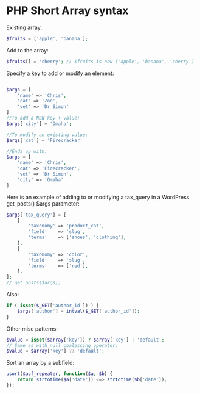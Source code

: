 # PHP Short Array syntax

Existing array:

```php
$fruits = ['apple', 'banana'];
```

Add to the array:

```php
$fruits[] = 'cherry'; // $fruits is now ['apple', 'banana', 'cherry']
```

Specify a key to add or modify an element:
```php

$args = [
    'name' => 'Chris',
    'cat' => 'Zoe',
    'vet' => 'Dr Simon'
]
//To add a NEW key + value:
$args['city'] = 'Omaha';

//To modify an existing value:
$args['cat'] = 'Firecracker'

//Ends up with:
$args = [
    'name' => 'Chris',
    'cat' => 'Firecracker',
    'vet' => 'Dr Simon',
    'city' => 'Omaha'
]

```

Here is an example of adding to or modifying a tax_query in a WordPress get_posts() $args parameter:

```php
$args['tax_query'] = [
    [
        'taxonomy' => 'product_cat',
        'field'    => 'slug',
        'terms'    => ['shoes', 'clothing'],
    ],
    [
        'taxonomy' => 'color',
        'field'    => 'slug',
        'terms'    => ['red'],
    ],
];
// get_posts($args);
```
Also:
```php
if ( isset($_GET['author_id']) ) {
    $args['author'] = intval($_GET['author_id']);
}
```

Other misc patterns:

```php
$value = isset($array['key']) ? $array['key'] : 'default';
// Same as with null coalescing operator:
$value = $array['key'] ?? 'default';
```

Sort an array by a subfield:

```php
usort($acf_repeater, function($a, $b) {
    return strtotime($a['date']) <=> strtotime($b['date']);
});
```